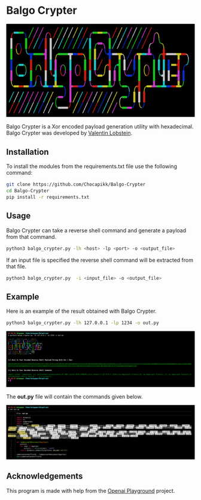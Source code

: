 # Balgo Crypter

![](images/banner.png)

Balgo Crypter is a Xor encoded payload generation utility with hexadecimal. Balgo Crypter was developed by [Valentin Lobstein](https://github.com/Chocapikk).

## Installation

To install the modules from the requirements.txt file use the following command: 

```sh
git clone https://github.com/Chocapikk/Balgo-Crypter
cd Balgo-Crypter
pip install -r requirements.txt 
```

## Usage

Balgo Crypter can take a reverse shell command and generate a payload from that command.

```sh
python3 balgo_crypter.py -lh <host> -lp <port> -o <output_file>
```

If an input file is specified the reverse shell command will be extracted from that file.

```sh
python3 balgo_crypter.py  -i <input_file> -o <output_file>
```

## Example

Here is an example of the result obtained with Balgo Crypter.

```sh
python3 balgo_crypter.py -lh 127.0.0.1 -lp 1234 -o out.py
```

![](images/example1.png)

The **out.py** file will contain the commands given below.

![](images/example2.png)

## Acknowledgements

This program is made with help from the [Openai Playground](https://beta.openai.com/playground) project.

